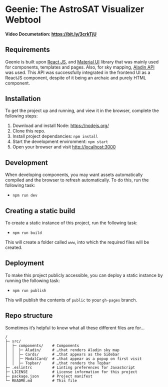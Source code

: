 # Geenie: The AstroSAT Visualizer Webtool

#### Video Documetation: https://bit.ly/3crkTjU

## Requirements
Geenie is built upon [React JS](https://reactjs.org), and [Material UI](https://material-ui.com/) library that was mainly used for components, templates and pages. Also, for sky mapping, [Aladin API](http://aladin.unistra.fr/AladinLite/)
was used. This API was successfully integrated in the frontend UI as a ReactJS component, despite of it being an archaic and purely HTML component.

## Installation
To get the project up and running, and view it in the browser, complete the following steps:

1. Download and install Node: <https://nodejs.org/>
2. Clone this repo.
3. Install project dependancies: `npm install`
4. Start the development environment: `npm start`
5. Open your browser and visit <http://localhost:3000>

## Development
When developing components, you may want assets automatically compiled and the browser to refresh automatically. To do this, run the following task:

* `npm run dev`

## Creating a static build
To create a static instance of this project, run the following task:

* `npm run build`

This will create a folder called `www`, into which the required files will be created.

## Deployment
To make this project publicly accessible, you can deploy a static instance by running the following task:

* `npm run publish`

This will publish the contents of `public` to your `gh-pages` branch.

## Repo structure
Sometimes it’s helpful to know what all these different files are for…

```
/
├─ src/
│  ├─ components/    # Components
│  │  ├─ Aladin/     # …that renders Aladin sky map
│  │  ├─ Cards/      # …that appears as the Sidebar
│  │  ├─ ModalCard/  # …that appear as a popup on first visit
│  │  ├─ Topbar/     # …that renders the Topbar
├─ .eslintrc         # Linting preferences for JavasScript
├─ LICENSE           # License information for this project
├─ package.json      # Project manifest
└─ README.md         # This file
```
